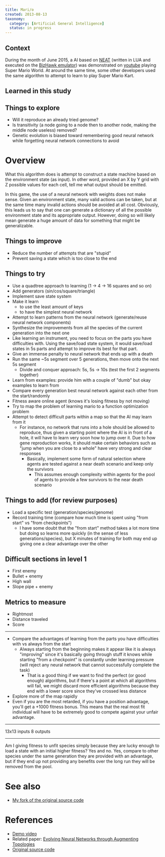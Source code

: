 ```yaml
---
title: Mari/o
created: 2013-08-13
taxonomy:
  category: [Artificial General Intelligence]
  status: in progress
---
```


## Context
During the month of June 2015, a AI based on [NEAT](https://en.wikipedia.org/wiki/Neuroevolution_of_augmenting_topologies
) (written in LUA and executed on the [BizHawk emulator](https://github.com/TASVideos/BizHawk)) was demonstrated on [youtube](https://www.youtube.com/watch?v=qv6UVOQ0F44) playing Super Mario World. At around the same time, some other developers used the same algorithm to attempt to learn to play Super Mario Kart.

## Learned in this study

## Things to explore
* Will it reproduce an already tried genome?
* Is transitivity (a node going to a node then to another node, making the middle node useless) removed?
* Genetic evolution is biased toward remembering good neural network while forgetting neural network connections to avoid

# Overview
What this algorithm does is attempt to construct a state machine based on the environment state (as input). In other word, provided an X by Y grid with Z possible values for each cell, tell me what output should be emitted.

In this game, the use of a neural network with weights does not make sense. Given an environment state, many valid actions can be taken, but at the same time many invalid actions should be avoided at all cost. Obviously, this leads us to say that one can generate a dictionary of all the possible environment state and its appropriate output. However, doing so will likely mean generate a huge amount of data for something that might be generalizable.

## Things to improve
* Reduce the number of attempts that are "stupid"
* Prevent saving a state which is too close to the end

## Things to try
* Use a quadtree approach to learning (1 -> 4 -> 16 squares and so on)
* Add generators (sin/cos/square/triangle)
* Implement save state system
* Make it learn
    * to use the least amount of keys
    * to have the simplest neural network
* Attempt to learn patterns from the neural network (generate/reuse neural network components)
* Synthesize the improvements from all the species of the current generation into the next one
* Like learning an instrument, you need to focus on the parts you have difficulties with. Using the save/load state system, it would save/load states in 5s parts and attempt to improve its best for that part.
* Give an immense penalty to neural network that ends up with a death
* Run the same ~5s segment over 5 generations, then move onto the next 5s segment
    * Divide and conquer approach: 5s, 5s -> 10s (test the first 2 segments together)
* Learn from examples: provide him with a couple of "dumb" but okay examples to learn from
* Compare every generation best neural network against each other from the start/randomly
* Fitness aware online agent (knows it's losing fitness by not moving)
* Try to map the problem of learning mario to a function optimization problem
* Attempt to detect difficult parts within a map so that the AI may learn from it
	* For instance, no network that runs into a hole should be allowed to reproduce, thus given a starting point where the AI is in front of a hole, it will have to learn very soon how to jump over it. Due to how gene reproduction works, it should make certain behaviors such as "jump when you are close to a whole" have very strong and clear responses
		* Basically, implement some form of natural selection where agents are tested against a near death scenario and keep only the survivors
			* This assumes enough complexity within agents for the pool of agents to provide a few survivors to the near death scenario

## Things to add (for review purposes)
* Load a specific test (generation/species/genome)
* Record training time (compare how much time is spent using "from start" vs "from checkpoints")
    * I have some doubt that the "from start" method takes a lot more time but doing so learns more quickly (in the sense of less generations/species), but X minutes of training for both may end up giving one a clear advantage over the other

## Difficult sections in level 1
* First enemy
* Bullet + enemy
* High wall
* Slope pipe + enemy

## Metrics to measure
* Rightmost
* Distance traveled
* Score

-----

* Compare the advantages of learning from the parts you have difficulties with vs always from the start
    * Always starting from the beginning makes it appear like it is always "improving" since it's basically going through stuff it knows while starting "from a checkpoint" is constantly under learning pressure (will reject any neural network that cannot successfully complete the task)
        * That is a good thing if we want to find the perfect (or good enough) algorithms, but if there's a point at which all algorithms will fail, we might discard more efficient algorithms because they end with a lower score since they've crossed less distance
* Explore more of the map rapidly
* Even if you are the most retarded, if you have a position advantage, you'll get a +1000 fitness bonus. This means that the real most fit individual will have to be extremely good to compete against your unfair advantage.

-----

13x13 inputs
8 outputs

-----

Am I giving fitness to unfit species simply because they are lucky enough to load a state with an initial higher fitness? Yes and no. Yes, compare to other species under the same generation they are provided with an advantage, but if they end up not providing any benefits over the long run they will be removed from the pool.

# See also
* [My fork of the original source code](https://github.com/tomzx/mario-ai)

# References
* [Demo video](https://www.youtube.com/watch?v=qv6UVOQ0F44)
* Related paper: [Evolving Neural Networks through Augmenting Topologies](http://nn.cs.utexas.edu/downloads/papers/stanley.ec02.pdf)
* [Original source code](http://pastebin.com/ZZmSNaHX)
